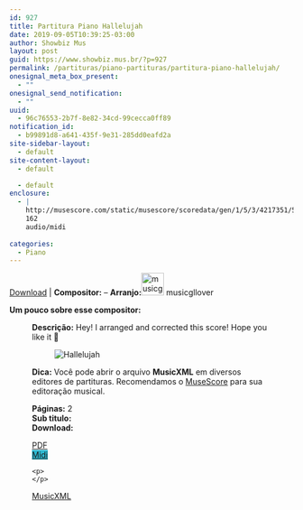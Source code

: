 ```yaml
---
id: 927
title: Partitura Piano Hallelujah
date: 2019-09-05T10:39:25-03:00
author: Showbiz Mus
layout: post
guid: https://www.showbiz.mus.br/?p=927
permalink: /partituras/piano-partituras/partitura-piano-hallelujah/
onesignal_meta_box_present:
  - ""
onesignal_send_notification:
  - ""
uuid:
  - 96c76553-2b7f-8e82-34cd-99cecca0ff89
notification_id:
  - b99891d8-a641-435f-9e31-285dd0eafd2a
site-sidebar-layout:
  - default
site-content-layout:
  - default

  - default
enclosure:
  - |
    http://musescore.com/static/musescore/scoredata/gen/1/5/3/4217351/547b3478b871073bc53e0d8e9623a32dd37ed37d/score.mid
    162
    audio/midi
    
categories:
  - Piano
---
```

[Download](#download "link para download de partitura") | **Compositor:** &#8211; **Arranjo:**<img alt="musicgllover" class="wp-image-40" width="40" hight="40" sizes="40" src="https://musescore.com/static/musescore/userdata/avatar/c/f/0/21965011.jpg@300x300?cache=1561133963" /> musicgllover

**Um pouco sobre esse compositor:** <figure class='wp-block-image'> 

**Descrição:** Hey! I arranged and corrected this score! Hope you like it 🙂 

<figure class="wp-block-image"><img alt="Hallelujah" src="http://musescore.com/static/musescore/scoredata/gen/1/5/3/4217351/547b3478b871073bc53e0d8e9623a32dd37ed37d/score_0.png" class="wp-image-500" /> </figure>

**Dica:** Você pode abrir o arquivo **MusicXML** em diversos editores de partituras. Recomendamos o  <a target="_blank" href="https://www.showbiz.mus.br/musica/o-melhor-editor-de-partitura" title="Editor de Partitura" rel="noopener noreferrer">MuseScore</a> para sua editoração musical. 

  
**Páginas:** 2  
**Sub titulo:**  
<strong id="download">Download:</strong>

<div class="wp-block-columns has-2-columns alignwide has-4-columns">
  <div class="wp-block-column">
    <div class='wp-block-button aligncenter'>
      <a  target='_blank' href='https://musescore.com/static/musescore/scoredata/gen/1/5/3/4217351/547b3478b871073bc53e0d8e9623a32dd37ed37d/score_full.pdf' class='wp-block-button__link
         has-background has-vivid-red-background-color' rel="noopener noreferrer">PDF</a>
    </div>
  </div>
  
  <div class="wp-block-column">
    <div class='wp-block-button aligncenter'>
      <a  target='_blank' href='http://musescore.com/static/musescore/scoredata/gen/1/5/3/4217351/547b3478b871073bc53e0d8e9623a32dd37ed37d/score.mid' class='wp-block-button__link has-background' style='background-color:#2eb9d1' rel="noopener noreferrer">Midi</a>
    </div>
    
    <p>
    </p>
  </div>
  
  <div class="wp-block-column">
    <div class='wp-block-button aligncenter'>
      <a  target='_blank' href='http://musescore.com/static/musescore/scoredata/gen/1/5/3/4217351/547b3478b871073bc53e0d8e9623a32dd37ed37d/score.mxl' class='wp-block-button__link has-background has-very-dark-gray-background-color' rel="noopener noreferrer">MusicXML</a>
    </div>
  </div>
  
  <div class="wp-block-column">
  </div>
</div>